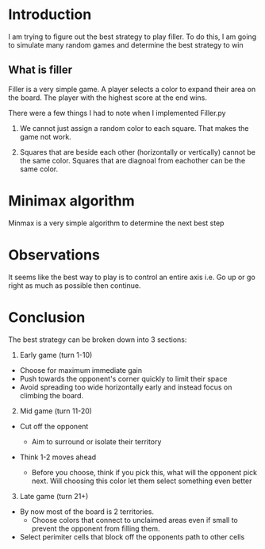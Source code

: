 
# Introduction

I am trying to figure out the best strategy to play filler. To do this, I am going to simulate many random games and determine the best strategy to win

  

## What is filler

Filler is a very simple game. A player selects a color to expand their area on the board. The player with the highest score at the end wins.

There were a few things I had to note when I implemented Filler.py

1. We cannot just assign a random color to each square. That makes the game not work.

2. Squares that are beside each other (horizontally or vertically) cannot be the same color. Squares that are diagnoal from eachother can be the same color.

  

# Minimax algorithm

Minmax is a very simple algorithm to determine the next best step

  

# Observations

It seems like the best way to play is to control an entire axis
i.e. Go up or go right as much as possible then continue.

# Conclusion

The best strategy can be broken down into 3 sections:

1. Early game (turn 1-10)
 - Choose for maximum immediate gain
 - Push towards the opponent's corner quickly to limit their space
 - Avoid spreading too wide horizontally early and instead focus on
   climbing the board.

2. Mid game (turn 11-20)

- Cut off the opponent

	* Aim to surround or isolate their territory

  

- Think 1-2 moves ahead

	* Before you choose, think if you pick this, what will the opponent pick next. Will choosing this color let them select something even better

  

3. Late game (turn 21+)

- By now most of the board is 2 territories. 
	- Choose colors that connect to unclaimed areas even if small to prevent the opponent from filling them.
- Select perimiter cells that block off the opponents path to other cells